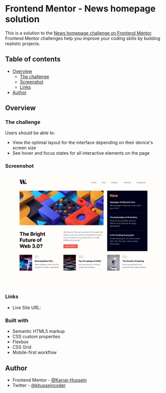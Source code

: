 # Frontend Mentor - News homepage solution

This is a solution to the [News homepage challenge on Frontend Mentor](https://www.frontendmentor.io/challenges/news-homepage-H6SWTa1MFl). Frontend Mentor challenges help you improve your coding skills by building realistic projects.

## Table of contents

- [Overview](#overview)
  - [The challenge](#the-challenge)
  - [Screenshot](#screenshot)
  - [Links](#links)
- [Author](#author)

## Overview

### The challenge

Users should be able to:

- View the optimal layout for the interface depending on their device's screen size
- See hover and focus states for all interactive elements on the page

### Screenshot

![](screenshot.png)

### Links

- Live Site URL: [](https://karrar-hussein.github.io/news-homepage/)

### Built with

- Semantic HTML5 markup
- CSS custom properties
- Flexbox
- CSS Grid
- Mobile-first workflow

## Author

- Frontend Mentor - [@Karrar-Hussein](https://www.frontendmentor.io/profile/Karrar-Hussein)
- Twitter - [@khusseincoder](https://www.twitter.com/khusseincoder)
